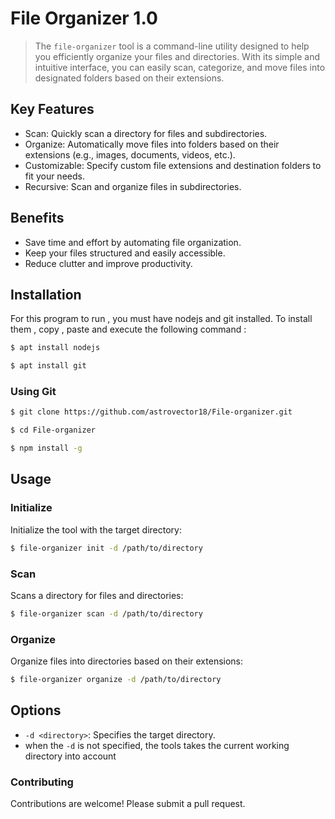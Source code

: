 # File Organizer 1.0

> The `file-organizer` tool is a command-line utility designed to help you
> efficiently organize your files and directories. With its simple and intuitive
> interface, you can easily scan, categorize, and move files into designated
> folders based on their extensions.

## Key Features

-   Scan: Quickly scan a directory for files and subdirectories.
-   Organize: Automatically move files into folders based on their extensions (e.g., images, documents, videos, etc.).
-   Customizable: Specify custom file extensions and destination folders to fit your needs.
-   Recursive: Scan and organize files in subdirectories.

## Benefits

-   Save time and effort by automating file organization.
-   Keep your files structured and easily accessible.
-   Reduce clutter and improve productivity.

## Installation

For this program to run , you must have nodejs and git installed. To install
them , copy , paste and execute the following command :

```bash
$ apt install nodejs

$ apt install git

```

### Using Git

```sh
$ git clone https://github.com/astrovector18/File-organizer.git

$ cd File-organizer

$ npm install -g

```

## Usage

### Initialize

Initialize the tool with the target directory:

```bash
$ file-organizer init -d /path/to/directory
```

### Scan

Scans a directory for files and directories:

```bash
$ file-organizer scan -d /path/to/directory
```

### Organize

Organize files into directories based on their extensions:

```bash
$ file-organizer organize -d /path/to/directory
```

## Options

-   `-d <directory>`: Specifies the target directory.
-   when the `-d` is not specified, the tools takes the current working
directory into account

### Contributing

Contributions are welcome! Please submit a pull request.
